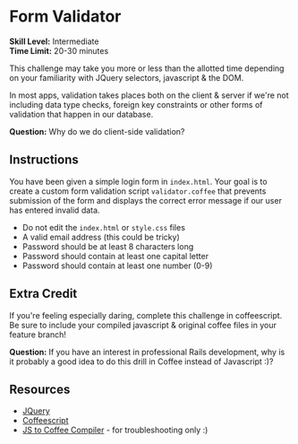 # Form Validator

__Skill Level:__ Intermediate  
__Time Limit:__ 20-30 minutes

This challenge may take you more or less than the allotted time depending on your familiarity with JQuery selectors, javascript & the DOM.

In most apps, validation takes places both on the client & server if we're not including data type checks, foreign key constraints or other forms of validation that happen in our database. 

__Question:__ Why do we do client-side validation?

## Instructions
You have been given a simple login form in `index.html`. Your goal is to create a custom form validation script `validator.coffee` that prevents submission of the form and displays the correct error message if our user has entered invalid data. 

 - Do not edit the `index.html` or `style.css` files  
 - A valid email address (this could be tricky)
 - Password should be at least 8 characters long
 - Password should contain at least one capital letter
 - Password should contain at least one number (0-9)

## Extra Credit
If you're feeling especially daring, complete this challenge in coffeescript. Be sure to include your compiled javascript & original coffee files in your feature branch!

__Question:__ If you have an interest in professional Rails development, why is it probably a good idea to do this drill in Coffee instead of Javascript :)?

## Resources
- [JQuery](https://api.jquery.com/)  
- [Coffeescript](http://coffeescript.org/)  
- [JS to Coffee Compiler](http://js2coffee.org/) - for troubleshooting only :)
